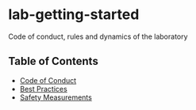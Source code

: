 # lab-getting-started
Code of conduct, rules and dynamics of the laboratory

## Table of Contents
- [Code of Conduct]()
- [Best Practices](/best_practices.md)
- [Safety Measurements](/safety.md)
